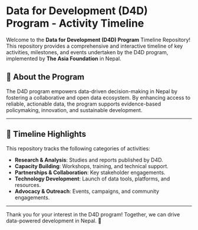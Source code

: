 # Data for Development (D4D) Program - Activity Timeline  

Welcome to the **Data for Development (D4D) Program** Timeline Repository! This repository provides a comprehensive and interactive timeline of key activities, milestones, and events undertaken by the D4D program, implemented by **The Asia Foundation** in Nepal.

## 🌟 About the Program  

The D4D program empowers data-driven decision-making in Nepal by fostering a collaborative and open data ecosystem. By enhancing access to reliable, actionable data, the program supports evidence-based policymaking, innovation, and sustainable development.

---

## 📅 Timeline Highlights  

This repository tracks the following categories of activities:  
- **Research & Analysis**: Studies and reports published by D4D.  
- **Capacity Building**: Workshops, training, and technical support.  
- **Partnerships & Collaboration**: Key stakeholder engagements.  
- **Technology Development**: Launch of data tools, platforms, and resources.  
- **Advocacy & Outreach**: Events, campaigns, and community engagements.  

---

Thank you for your interest in the D4D program! Together, we can drive data-powered development in Nepal. 🚀
